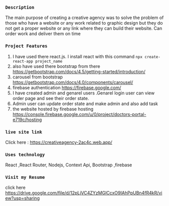 ### `Description`
The main purpose of creating a creative agency was to solve the problem of those who have a website or any work related to graphic design but they do not get a proper website or any link where they can build their website. Can order work and deliver them on time

### `Project Features` 
1. I have used there react.js. I install react with this command  `npx create-react-app project_name`
2. also have used there bootstrap from there https://getbootstrap.com/docs/4.5/getting-started/introduction/
3. carousel from bootstrap https://getbootstrap.com/docs/4.0/components/carousel/
4. firebase authentication https://firebase.google.com/
5. I have created admin and genarel users .Genarel login user can view order page and see their order state.
6. Admin user can update order state and make admin and also add task
7. the website hosted by firebase hosting https://console.firebase.google.com/u/0/project/doctors-portal-e719c/hosting
    
### `live site link`
Click here : https://creativeagency-2ac4c.web.app/

### `Uses technology` 
React ,React Router, Nodejs, Context Api,  Bootstrap ,firebase

### `Visit my Resume`
click here https://drive.google.com/file/d/12pLjVC4ZYzMGlCcxO9IAhPpUBn4fR4kR/view?usp=sharing

